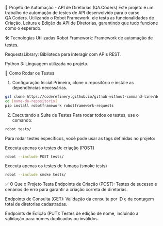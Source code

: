 🚀 Projeto de Automação - API de Diretorias (QA.Coders)
Este projeto é um trabalho de automação de testes de API desenvolvido para o curso QA.Coders. Utilizando o Robot Framework, ele testa as funcionalidades de Criação, Leitura e Edição da API de Diretorias, garantindo que tudo funcione como o esperado.

🛠️ Tecnologias Utilizadas
Robot Framework: Framework de automação de testes.

RequestsLibrary: Biblioteca para interagir com APIs REST.

Python 3: Linguagem utilizada no projeto.

📂 Como Rodar os Testes
1. Configuração Inicial
Primeiro, clone o repositório e instale as dependências necessárias.

```bash
git clone https://coderefinery.github.io/github-without-command-line/doi/
cd [nome-do-repositorio]
pip install robotframework robotframework-requests
```

2. Executando a Suíte de Testes
Para rodar todos os testes, use o comando:

```bash
robot tests/
```

Para rodar testes específicos, você pode usar as tags definidas no projeto:

Executa apenas os testes de criação (POST)
```bash
robot --include POST tests/
```

Executa apenas os testes de fumaça (smoke tests)
```bash
robot --include smoke tests/
```

✅ O Que o Projeto Testa
Endpoints de Criação (POST): Testes de sucesso e cenários de erro para garantir a criação correta de diretorias.

Endpoints de Consulta (GET): Validação da consulta por ID e da contagem total de diretorias cadastradas.

Endpoints de Edição (PUT): Testes de edição de nome, incluindo a validação para nomes duplicados ou inválidos.
